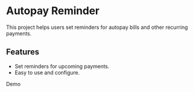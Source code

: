 # Autopay Reminder

This project helps users set reminders for autopay bills and other recurring payments.

## Features
- Set reminders for upcoming payments.
- Easy to use and configure.

Demo